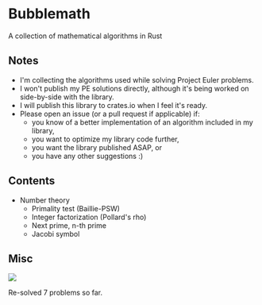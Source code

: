 # Bubblemath

A collection of mathematical algorithms in Rust

## Notes

* I'm collecting the algorithms used while solving Project Euler problems.
* I won't publish my PE solutions directly, although it's being worked on side-by-side with the library.
* I will publish this library to crates.io when I feel it's ready.
* Please open an issue (or a pull request if applicable) if:
    * you know of a better implementation of an algorithm included in my library,
    * you want to optimize my library code further,
    * you want the library published ASAP, or
    * you have any other suggestions :)

## Contents

* Number theory
    * Primality test (Baillie-PSW)
    * Integer factorization (Pollard's rho)
    * Next prime, n-th prime
    * Jacobi symbol

## Misc

![](https://projecteuler.net/profile/Bubbler.png)

Re-solved 7 problems so far.